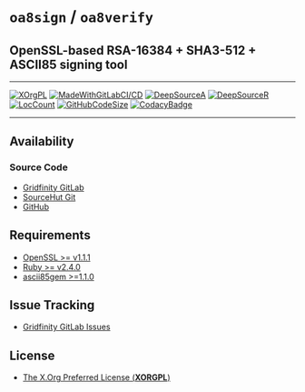 # `oa8sign` / `oa8verify`

## OpenSSL-based RSA-16384 + SHA3-512 + ASCII85 signing tool

---

[![XOrgPL](https://img.shields.io/badge/Open%20Source-X.OrgPL-blue.svg)](https://gitlab.gridfinity.com/gridfinity/oa8signverify/-/blob/master/LICENSE)
[![MadeWithGitLabCI/CD](https://img.shields.io/badge/Made%20With-GitLab%20CI%2FCD-Blue.svg)](https://gitlab.gridfinity.com/)
[![DeepSourceA](https://deepsource.io/gh/gridfinity/oa8signverify.svg/?label=active+issues)](https://deepsource.io/gh/gridfinity/oa8signverify.svg/?ref=repository-badge)
[![DeepSourceR](https://deepsource.io/gh/gridfinity/pktwallets.gridfinity.dev.svg/?label=resolved+issues)](https://deepsource.io/gh/gridfinity/pktwallets.gridfinity.dev/?ref=repository-badge)
[![LocCount](https://img.shields.io/tokei/lines/github/gridfinity/oa8signverify.svg)](https://github.com/XAMPPRocky/tokei)
[![GitHubCodeSize](https://img.shields.io/github/languages/code-size/gridfinity/oa8signverify.svg)](https://github.com/gridfinity/oa8signverify)
[![CodacyBadge](https://api.codacy.com/project/badge/Grade/b58c38886ea042b8acfe6e3a4edbdcc6)](https://app.codacy.com/gh/gridfinity/oa8signverify?utm_source=github.com&utm_medium=referral&utm_content=gridfinity/oa8signverify&utm_campaign=Badge_Grade)

---

## Availability

### Source Code

- [Gridfinity GitLab](https://gitlab.gridfinity.com/gridfinity/oa8signverify)
- [SourceHut Git](https://sr.ht/~trn/oa8signverify)
- [GitHub](https://github.com/gridfinity/oa8signverify)

## Requirements

- [OpenSSL >= v1.1.1](https://www.openssl.org/)
- [Ruby >= v2.4.0](https://www.ruby-lang.org/)
- [ascii85gem >=1.1.0](https://github.com/DataWraith/ascii85gem/)

## Issue Tracking

- [Gridfinity GitLab Issues](https://gitlab.gridfinity.com/gridfinity/oa8signverify/-/issues)

## License

- [The X.Org Preferred License (**XORGPL**)](https://gitlab.gridfinity.com/gridfinity/oa8signverify/-/blob/master/LICENSE)
